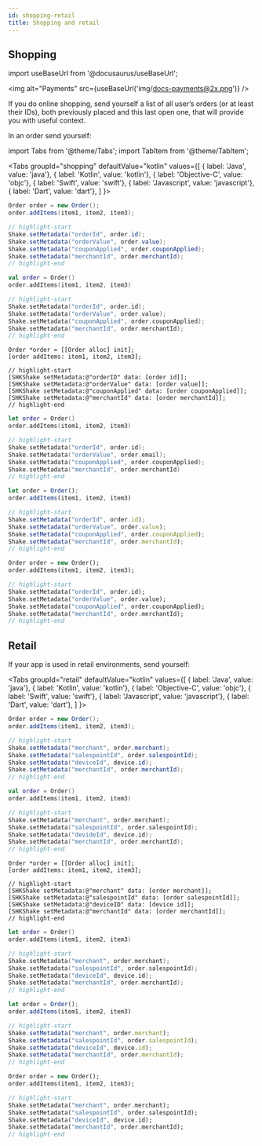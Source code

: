 ```yaml
---
id: shopping-retail
title: Shopping and retail
---
```


## Shopping

import useBaseUrl from '@docusaurus/useBaseUrl';

<img
  alt="Payments"
  src={useBaseUrl('img/docs-payments@2x.png')}
/>

If you do online shopping, send yourself a list of all user’s orders (or at least their IDs), both previously placed and this last open one, that will provide you with useful context.

In an order send yourself:


import Tabs from '@theme/Tabs';
import TabItem from '@theme/TabItem';

<Tabs
  groupId="shopping"
  defaultValue="kotlin"
  values={[
    { label: 'Java', value: 'java'},
    { label: 'Kotlin', value: 'kotlin'},
    { label: 'Objective-C', value: 'objc'},
    { label: 'Swift', value: 'swift'},
    { label: 'Javascript', value: 'javascript'},
    { label: 'Dart', value: 'dart'},
  ]
}>

<TabItem value="java">

```java title="App.java"
Order order = new Order();
order.addItems(item1, item2, item3);

// highlight-start
Shake.setMetadata("orderId", order.id);
Shake.setMetadata("orderValue", order.value);
Shake.setMetadata("couponApplied", order.couponApplied);
Shake.setMetadata("merchantId", order.merchantId);
// highlight-end
```

</TabItem>

<TabItem value="kotlin">

```kotlin title="App.kt"
val order = Order()
order.addItems(item1, item2, item3)

// highlight-start
Shake.setMetadata("orderId", order.id);
Shake.setMetadata("orderValue", order.value);
Shake.setMetadata("couponApplied", order.couponApplied);
Shake.setMetadata("merchantId", order.merchantId);
// highlight-end
```

</TabItem>

<TabItem value="objc">

```objc title="App.m"
Order *order = [[Order alloc] init];
[order addItems: item1, item2, item3];

// highlight-start
[SHKShake setMetadata:@"orderID" data: [order id]];
[SHKShake setMetadata:@"orderValue" data: [order value]];
[SHKShake setMetadata:@"couponApplied" data: [order couponApplied]];
[SHKShake setMetadata:@"merchantId" data: [order merchantId]];
// highlight-end
```

</TabItem>

<TabItem value="swift">

```swift title="App.swift"
let order = Order()
order.addItems(item1, item2, item3)

// highlight-start
Shake.setMetadata("orderId", order.id);
Shake.setMetadata("orderValue", order.email);
Shake.setMetadata("couponApplied", order.couponApplied);
Shake.setMetadata("merchantId", order.merchantId)
// highlight-end
```

</TabItem>

<TabItem value="javascript">

```javascript title="App.js"
let order = Order();
order.addItems(item1, item2, item3)

// highlight-start
Shake.setMetadata("orderId", order.id);
Shake.setMetadata("orderValue", order.value);
Shake.setMetadata("couponApplied", order.couponApplied);
Shake.setMetadata("merchantId", order.merchantId);
// highlight-end

```

</TabItem>

<TabItem value="dart">

```dart title="App.dart
Order order = new Order();
order.addItems(item1, item2, item3);

// highlight-start
Shake.setMetadata("orderId", order.id);
Shake.setMetadata("orderValue", order.value);
Shake.setMetadata("couponApplied", order.couponApplied);
Shake.setMetadata("merchantId", order.merchantId);
// highlight-end
```

</TabItem>

</Tabs>

## Retail

If your app is used in retail environments, send yourself:

<Tabs
  groupId="retail"
  defaultValue="kotlin"
  values={[
    { label: 'Java', value: 'java'},
    { label: 'Kotlin', value: 'kotlin'},
    { label: 'Objective-C', value: 'objc'},
    { label: 'Swift', value: 'swift'},
    { label: 'Javascript', value: 'javascript'},
    { label: 'Dart', value: 'dart'},
  ]
}>

<TabItem value="java">

```java title="App.java"
Order order = new Order();
order.addItems(item1, item2, item3);

// highlight-start
Shake.setMetadata("merchant", order.merchant);
Shake.setMetadata("salespointId", order.salespointId);
Shake.setMetadata("deviceId", device.id);
Shake.setMetadata("merchantId", order.merchantId);
// highlight-end
```

</TabItem>

<TabItem value="kotlin">

```kotlin title="App.kt"
val order = Order()
order.addItems(item1, item2, item3)

// highlight-start
Shake.setMetadata("merchant", order.merchant);
Shake.setMetadata("salespointId", order.salespointId);
Shake.setMetadata("devideId", device.id);
Shake.setMetadata("merchantId", order.merchantId);
// highlight-end
```

</TabItem>

<TabItem value="objc">

```objc title="App.m"
Order *order = [[Order alloc] init];
[order addItems: item1, item2, item3];

// highlight-start
[SHKShake setMetadata:@"merchant" data: [order merchant]];
[SHKShake setMetadata:@"salespointId" data: [order salespointId]];
[SHKShake setMetadata:@"deviceID" data: [device id]];
[SHKShake setMetadata:@"merchantId" data: [order merchantId]];
// highlight-end
```

</TabItem>

<TabItem value="swift">

```swift title="App.swift"
let order = Order()
order.addItems(item1, item2, item3)

// highlight-start
Shake.setMetadata("merchant", order.merchant);
Shake.setMetadata("salespointId", order.salespointId);
Shake.setMetadata("deviceId", device.id);
Shake.setMetadata("merchantId", order.merchantId);
// highlight-end
```

</TabItem>

<TabItem value="javascript">

```javascript title="App.js"
let order = Order();
order.addItems(item1, item2, item3)

// highlight-start
Shake.setMetadata("merchant", order.merchant);
Shake.setMetadata("salespointId", order.salespointId);
Shake.setMetadata("deviceId", device.id);
Shake.setMetadata("merchantId", order.merchantId);
// highlight-end

```

</TabItem>

<TabItem value="dart">

```dart title="App.dart
Order order = new Order();
order.addItems(item1, item2, item3);

// highlight-start
Shake.setMetadata("merchant", order.merchant);
Shake.setMetadata("salespointId", order.salespointId);
Shake.setMetadata("deviceId", device.id);
Shake.setMetadata("merchantId", order.merchantId);
// highlight-end
```

</TabItem>

</Tabs>
